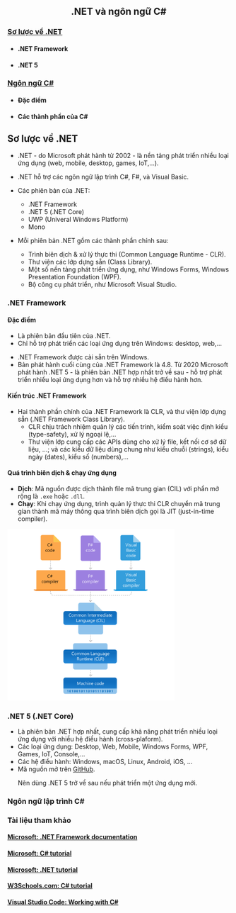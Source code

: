 <h2 align="center"> 
.NET và ngôn ngữ C#
</h2>

<div class="header">
<h3><a href="#dotnet">Sơ lược về .NET</a></h3>
<ul>
    <li><h4>.NET Framework</h4></li>
    <li><h4>.NET 5</h4></li>
</ul>

<h3><a href="#csconcepts">Ngôn ngữ C#</a></h3>
<ul>
    <li>
        <h4>Đặc điểm</h4>
    </li>
    <li>
        <h4>Các thành phần của C# </h4>
    </li>
</ul>
</div>


## <a name="dotnet">Sơ lược về .NET </a>
- .NET - do Microsoft phát hành từ 2002 - là nền tảng phát triển nhiều loại ứng dụng (web, mobile, desktop, games, IoT,...).
- .NET hỗ trợ các ngôn ngữ lập trình C#, F#, và Visual Basic.

- Các phiên bản của .NET:
    - .NET Framework
    - .NET 5 (.NET Core)
    - UWP (Univeral Windows Platform)
    - Mono

- Mỗi phiên bản .NET gồm các thành phần chính sau:
    - Trình biên dịch & xử lý thực thi (Common Language Runtime - CLR).
    - Thư viện các lớp dựng sẵn (Class Library).
    - Một số nền tảng phát triển ứng dụng, như Windows Forms, Windows Presentation Foundation (WPF).
    - Bộ công cụ phát triển, như Microsoft Visual Studio. 


### .NET Framework
#### Đặc điểm
- Là phiên bản đầu tiên của .NET.
- Chỉ hỗ trợ phát triển các loại ứng dụng trên Windows: desktop, web,...
<div class="info">
  <p>
  <ul>
    <li>
         .NET Framework được cài sẵn trên Windows. 
    </li>
    <li>
        Bản phát hành cuối cùng của .NET Framework là 4.8. Từ 2020 Microsoft phát hành .NET 5 - là phiên bản .NET hợp nhất trở về sau - hỗ trợ phát triển nhiều loại ứng dụng hơn và hỗ trợ nhiều hệ điều hành hơn.
    </li>
  </ul>
  </p>
</div>

#### Kiến trúc .NET Framework
- Hai thành phần chính của .NET Framework là CLR, và thư viện lớp dựng sẵn (.NET Framework Class Library). 
    * CLR chịu trách nhiệm quản lý các tiến trình, kiểm soát việc định kiểu (type-safety), xử lý ngoại lệ,...
    * Thư viện lớp cung cấp các APIs dùng cho xử lý file, kết nối cơ sở dữ liệu, ...; và các kiểu dữ liệu dùng chung như kiểu chuỗi (strings), kiểu ngày (dates), kiểu số (numbers),...

#### Quá trình biên dịch & chạy ứng dụng
- **Dịch**: Mã nguồn được dịch thành file mã trung gian (CIL) với phần mở rộng là `.exe` hoặc `.dll`. 
- **Chạy**: Khi chạy ứng dụng, trình quản lý thực thi CLR chuyển mã trung gian thành mã máy thông qua trình biên dịch gọi là JIT (just-in-time compiler).

<img src="figs/swimlane-architecture-framework.svg" width="75%">


### .NET 5 (.NET Core)
- Là phiên bản .NET hợp nhất, cung cấp khả năng phát triển nhiều loại ứng dụng với nhiều hệ điều hành (cross-plaform).
- Các loại ứng dụng: Desktop, Web, Mobile, Windows Forms, WPF, Games, IoT, Console,...
- Các hệ điều hành: Windows, macOS, Linux, Android, iOS, ...
- Mã nguồn mở trên [GitHub](https://github.com/dotnet).

<div class="goodpractice">
  <p>
    <ul>
       Nên dùng .NET 5 trở về sau nếu phát triển một ứng dụng mới.
    <ul>
  </p>
</div>

### Ngôn ngữ lập trình C#


### <a name="resources">Tài liệu tham khảo</a>

#### [Microsoft: .NET Framework documentation](https://docs.microsoft.com/en-us/dotnet/framework/)
#### [Microsoft: C# tutorial](https://docs.microsoft.com/en-us/dotnet/csharp/)
#### [Microsoft: .NET tutorial](https://dotnet.microsoft.com/learn/dotnet/in-browser-tutorial/)
#### [W3Schools.com: C# tutorial](https://www.w3schools.com/cs/index.php/)
#### [Visual Studio Code: Working with C#](https://code.visualstudio.com/docs/languages/csharp/)

